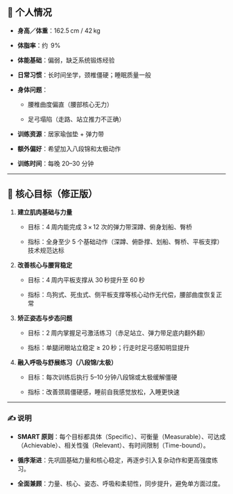 
## 🧾 个人情况

- **身高／体重**：162.5 cm / 42 kg
    
- **体脂率**：约  9%
    
- **体能基础**：偏弱，缺乏系统锻炼经验
    
- **日常习惯**：长时间坐学，颈椎僵硬；睡眠质量一般
    
- **身体问题**：
    
    - 腰椎曲度偏直（腰部核心无力）
        
    - 足弓塌陷（走路、站立推力不正确）
        
- **训练资源**：居家瑜伽垫 + 弹力带
    
- **额外偏好**：希望加入八段锦和太极动作
    
- **训练时间**：每晚 20–30 分钟
    

---

## 🎯 核心目标（修正版）

1. **建立肌肉基础与力量**
    
    - 目标：4 周内能完成 3 × 12 次的弹力带深蹲、俯身划船、臀桥
        
    - 指标：全身至少 5 个基础动作（深蹲、俯卧撑、划船、臀桥、平板支撑）技术规范达标
        
2. **改善核心与腰背稳定**
    
    - 目标：4 周内平板支撑从 30 秒提升至 60 秒
        
    - 指标：鸟狗式、死虫式、侧平板支撑等核心动作无代偿，腰部曲度恢复正常
        
3. **矫正姿态与步态问题**
    
    - 目标：2 周内掌握足弓激活练习（赤足站立、弹力带足底内翻外翻）
        
    - 指标：单腿闭眼站立稳定 ≥ 20 秒；行走时足弓感知明显提升
        
4. **融入呼吸与舒展练习（八段锦/太极）**
    
    - 目标：每次训练后执行 5–10 分钟八段锦或太极缓解僵硬
        
    - 指标：改善颈肩僵硬感，睡前自我感觉放松，入睡更快速
        

---

### ✍️ 说明

- **SMART 原则**：每个目标都具体（Specific）、可衡量（Measurable）、可达成（Achievable）、相关性强（Relevant）、有时间限制（Time-bound）。
    
- **循序渐进**：先巩固基础力量和核心稳定，再逐步引入复杂动作和更高强度练习。
    
- **全面兼顾**：力量、核心、姿态、呼吸和柔韧性，同步提升，避免单方面过度。
    
